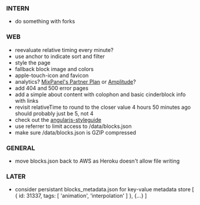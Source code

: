 
### INTERN
- do something with forks

### WEB
- reevaluate relative timing every minute?
- use anchor to indicate sort and filter
- style the page
- fallback block image and colors
- apple-touch-icon and favicon
- analytics? [MixPanel's Partner Plan](https://mixpanel.com/free/) or [Amplitude](https://amplitude.com)?
- add 404 and 500 error pages
- add a simple about content with colophon and basic cinderblock info with links
- revisit relativeTime to round to the closer value 4 hours 50 minutes ago should probably just be 5, not 4
- check out the [angularjs-styleguide](https://github.com/johnpapa/angularjs-styleguide)
- use referrer to limit access to /data/blocks.json
- make sure /data/blocks.json is GZIP compressed

### GENERAL
- move blocks.json back to AWS as Heroku doesn't allow file writing

### LATER
- consider persistant blocks_metadata.json for key-value metadata store
    [
      {
        id: 31337,
        tags: [
          'animation',
          'interpolation'
        ]
      },
      {...}
    ]
